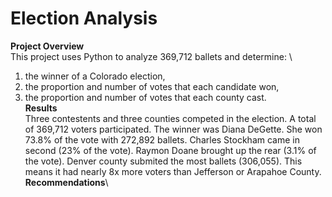 # Election Analysis
**Project Overview**
\
This project uses Python to analyze 369,712 ballets and determine:
\
1. the winner of a Colorado election, 
2. the proportion and number of votes that each candidate won,
3. the proportion and number of votes that each county cast.\
**Results**\
Three contestents and three counties competed in the election. A total of 369,712 voters participated. The winner was Diana DeGette. She won 73.8% of the vote with 272,892 ballets. Charles Stockham came in second (23% of the vote). Raymon Doane brought up the rear (3.1% of the vote). Denver county submited the most ballets (306,055). This means it had nearly 8x more voters than Jefferson or Arapahoe County.\
**Recommendations**\
